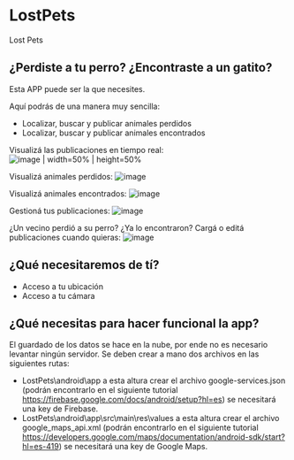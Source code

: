 # LostPets
Lost Pets

## ¿Perdiste a tu perro? ¿Encontraste a un gatito? 
Esta APP puede ser la que necesites. 

Aquí podrás de una manera muy sencilla:
* Localizar, buscar y publicar animales perdidos
* Localizar, buscar y publicar animales encontrados

Visualizá las publicaciones en tiempo real:
![image | width=50% | height=50%](https://user-images.githubusercontent.com/22462577/178363037-77aa1e0b-a32f-47a1-9eb7-ca14f9fd4d9b.png)

Visualizá animales perdidos:
![image](https://user-images.githubusercontent.com/22462577/178363107-42d367a5-4af3-4947-9fe2-723c99379782.png)


Visualizá animales encontrados:
![image](https://user-images.githubusercontent.com/22462577/178363242-cb0b7da7-1ebb-4520-bfc6-a67b094a9604.png)


Gestioná tus publicaciones:
![image](https://user-images.githubusercontent.com/22462577/178363304-ce9074dd-d1d8-4a26-91f9-d78a6c0f7523.png)


¿Un vecino perdió a su perro? ¿Ya lo encontraron?  Cargá o editá publicaciones cuando quieras:
![image](https://user-images.githubusercontent.com/22462577/178363395-80e7c207-1aba-4a30-83ef-85ad1ccd6313.png)

## ¿Qué necesitaremos de tí? 
* Acceso a tu ubicación
* Acceso a tu cámara

## ¿Qué necesitas para hacer funcional la app? 
El guardado de los datos se hace en la nube, por ende no es necesario levantar ningún servidor.
Se deben crear a mano dos archivos en las siguientes rutas:
* LostPets\android\app a esta altura crear el archivo google-services.json (podrán encontrarlo en el siguiente tutorial https://firebase.google.com/docs/android/setup?hl=es) se necesitará una key de Firebase.
* LostPets\android\app\src\main\res\values a esta altura crear el archivo google_maps_api.xml (podrán encontrarlo en el siguiente tutorial https://developers.google.com/maps/documentation/android-sdk/start?hl=es-419) se necesitará una key de Google Maps.

